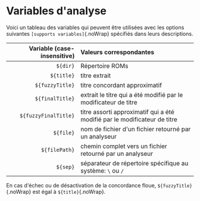 # Variables d'analyse

Voici un tableau des variables qui peuvent être utilisées avec les options suivantes `[supports variables]`{.noWrap} spécifiés dans leurs descriptions.

|Variable (case-insensitive)|Valeurs correspondantes|
|---:|:---|
|`${dir}`|Répertoire ROMs|
|`${title}`|titre extrait|
|`${fuzzyTitle}`|titre concordant approximatif|
|`${finalTitle}`|extrait le titre qui a été modifié par le modificateur de titre|
|`${fuzzyFinalTitle}`|titre assorti approximatif qui a été modifié par le modificateur de titre|
|`${file}`|nom de fichier d'un fichier retourné par un analyseur|
|`${filePath}`|chemin complet vers un fichier retourné par un analyseur|
|`${sep}`|séparateur de répertoire spécifique au système: `\` ou `/`|

En cas d'échec ou de désactivation de la concordance floue, `${fuzzyTitle}`{.noWrap} est égal à `${title}`{.noWrap}.
